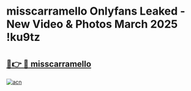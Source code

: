 # misscarramello Onlyfans Leaked - New Video & Photos March 2025 !ku9tz

# <h2><a href="https://xsd7aw.iuczelnia.edu.pl?title=misscarramello&ref=ku9tz">🔗👉 🔴 misscarramello</a></h2>

[![acn](https://github.com/user-attachments/assets/0f9c940e-d8b0-45ae-aac7-cd30a18b3e1c)](https://xsd7aw.iuczelnia.edu.pl?title=misscarramello&ref=ku9tz)

